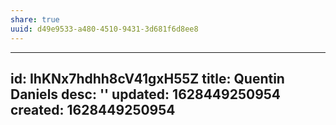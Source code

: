 ```yaml
---
share: true
uuid: d49e9533-a480-4510-9431-3d681f6d8ee8
---
```

---
id: IhKNx7hdhh8cV41gxH55Z
title: Quentin Daniels
desc: ''
updated: 1628449250954
created: 1628449250954
---

